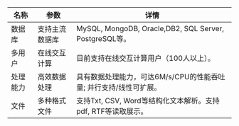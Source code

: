 | 名称     | 参数           | 详情                                                         |
| -------- | -------------- | ------------------------------------------------------------ |
| 数据库   | 支持主流数据库 | MySQL, MongoDB, Oracle,DB2, SQL Server, PostgreSQL等。       |
| 多用户   | 在线交互计算   | 目前支持在线交互计算用户（100人以上）。                      |
| 处理能力 | 高效数据处理   | 具有数据处理能力，可达6M/s/CPU的性能吞吐量; 并行支持/线性可扩展。 |
| 文件     | 多种格式文件   | 支持Txt, CSV, Word等结构化文本解析。支持pdf, RTF等读取展示。 |

